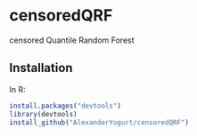 # censoredQRF
censored Quantile Random Forest

## Installation
In R:
```R
install.packages("devtools")
library(devtools)
install_github("AlexanderYogurt/censoredQRF")
